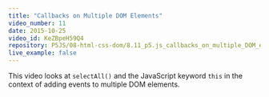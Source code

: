 ```yaml
---
title: "Callbacks on Multiple DOM Elements"
video_number: 11
date: 2015-10-25
video_id: KeZBpeH59Q4
repository: P5JS/08-html-css-dom/8.11_p5.js_callbacks_on_multiple_DOM_elements
live_example: false
---
```


This video looks at `selectAll()` and the JavaScript keyword `this` in the context of adding events to multiple DOM elements.
